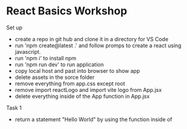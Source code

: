 # React Basics Workshop

Set up
- create a repo in git hub and clone it in a directory for VS Code
- run 'npm create@latest .' and follow promps to create a react using javascript.
- run 'npm i' to install npm
- run 'npm run dev' to run application
- copy local host and past into browser to show app
- delete assets in the sorce folder
- remove everything from app.css except root
- remove import reactLogo and import vite logo from App.jsx
-  delete everything inside of the App function in App.jsx

Task 1
- return a statement "Hello World" by using the function inside of 

